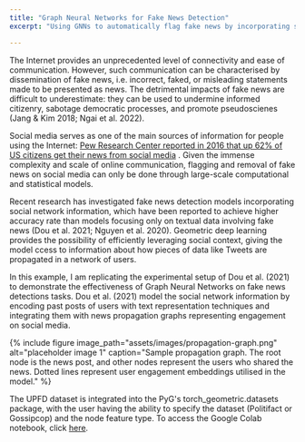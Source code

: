 ```yaml
---
title: "Graph Neural Networks for Fake News Detection"
excerpt: "Using GNNs to automatically flag fake news by incorporating social network information."

---
```


The Internet provides an unprecedented level of connectivity and ease of communication. However, such communication can be characterised by dissemination of fake news, i.e. incorrect, faked, or misleading statements made to be presented as news. The detrimental impacts of fake news are difficult to underestimate: they can be used to undermine informed citizenry, sabotage democratic processes, and promote pseudoscienes (Jang & Kim 2018; Ngai et al. 2022). 

Social media serves as one of the main sources of information for people using the Internet: <a href="[url](https://www.pewresearch.org/journalism/2016/05/26/news-use-across-social-media-platforms-2016/)">Pew Research Center reported in 2016 that up 62% of US citizens get their news from social media</a> . Given the immense complexity and scale of online communication, flagging and removal of fake news on social media can only be done through large-scale computational and statistical models. 

Recent research has investigated fake news detection models incorporating social network information, which have been reported to achieve higher accuracy rate than models focusing only on textual data involving fake news (Dou et al. 2021; Nguyen et al. 2020). Geometric deep learning provides the possibility of efficiently leveraging social context, giving the model ccess to information about how pieces of data like Tweets are propagated in a network of users.

In this example, I am replicating the experimental setup of Dou et al. (2021) to demonstrate the effectiveness of Graph Neural Networks on fake news detections tasks. Dou et al. (2021) model the social network information by encoding past posts of users with text representation techniques and integrating them with news propagation graphs representing engagement on social media. 


{% include figure image_path="assets/images/propagation-graph.png" alt="placeholder image 1" caption="Sample propagation graph. The root node is the news post, and other nodes represent the users who shared the news. Dotted lines represent user engagement embeddings utilised in the model." %}

The UPFD dataset is integrated into the PyG's torch_geometric.datasets package, with the user having the ability to specify the dataset (Politifact or Gossipcop) and the node feature type. To access the Google Colab notebook, click <a href="[url](https://github.com/przemekkubiak/graph-fake-news-detection/tree/main)">here</a>. 

